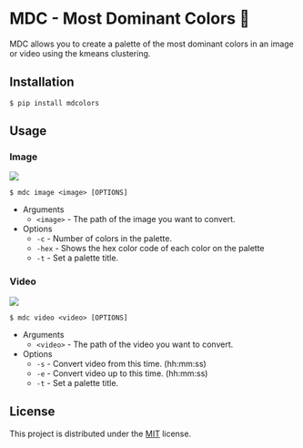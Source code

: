 # MDC - Most Dominant Colors 🎨
MDC allows you to create a palette of the most dominant colors in an image or video using the kmeans clustering.
## Installation
```
$ pip install mdcolors
```
## Usage
### Image
![](fish.png)
```
$ mdc image <image> [OPTIONS]
```
-	Arguments 
	-	`<image>` - The path of the image you want to convert.
- Options
	- `-c` - Number of colors in the palette.
	- `-hex` - Shows the hex color code of each color on the palette
	- `-t` - Set a palette title.


### Video
![](MandelbrotSet.png)
```
$ mdc video <video> [OPTIONS]
```
-	Arguments 
	-	`<video>` - The path of the video you want to convert.
- Options
	- `-s` - Convert video from this time. (hh:mm:ss)
	- `-e` - Convert video up to this time. (hh:mm:ss)
	- `-t` - Set a palette title.

## License
This project is distributed under the [MIT](LICENSE) license.